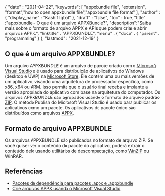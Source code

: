 {
  "date" : "2021-04-22",
  "keywords": [ "appxbundle file", "extension", "format","how to open appxbundle file","appxbundle file format" ],
  "author" : {
    "display_name" : "Kashif Iqbal"
},
  "draft" : "false",
  "toc" : true,
  "title" :"appxbundle - O que é um arquivo APPXBundle?",
  "description":"Saiba mais sobre o formato de arquivo APPX e APIs que podem criar e abrir arquivos APPX.",
  "linktitle" : "APPXBUNDLE",
  "menu" : {
    "docs" : {
      "parent" : "programming"
}
},
  "lastmod" : "2021-12-19"
}

## O que é um arquivo APPXBUNDLE?

Um arquivo APPXBUNDLE é um arquivo de pacote criado com o [Microsoft Visual Studio](https://visualstudio.microsoft.com/) e é usado para distribuição de aplicativos do Windows (desktop e UWP) na [Microsoft Store](https://apps.microsoft.com/store/apps). Ele contém uma ou mais versões de um aplicativo, visando uma arquitetura de processador específica, como x86, x64 ou ARM. Isso permite que o usuário final receba e implante a versão apropriada do aplicativo com base na arquitetura do computador. Os arquivos APPXBUNDLE são agrupados usando o formato de arquivo padrão [ZIP](/pt/compression/zip/). O método Publish do Microsoft Visual Studio é usado para publicar os aplicativos como um pacote. Os aplicativos de pacote único são distribuídos como arquivos [APPX](/pt/programming/appx/).

## Formato de arquivo APPXBUNDLE

Os arquivos APPXBUNDLE são publicados no formato de arquivo ZIP. Se você quiser ver o conteúdo do pacote do aplicativo, poderá extrair o conteúdo dele usando utilitários de descompactação, como [WinZIP](https://www.winzip.com/en/) ou WinRAR.

## Referências

* [Pacotes de dependência para pacotes .appx e .appxbundle](https://www.ibm.com/docs/en/maas360?topic=catalog-dependency-packages-appx-appxbundle-packages)
* [Crie arquivos APPX usando o Microsoft Visual Studio](https://learn.microsoft.com/en-us/windows/msix/desktop/vs-package-overview)

